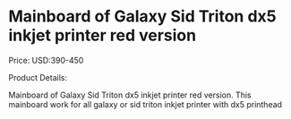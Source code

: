 # Mainboard of Galaxy Sid Triton dx5 inkjet printer red version

Price: USD:390-450

Product Details:

Mainboard of Galaxy Sid Triton dx5 inkjet printer red version.
This mainboard work for all galaxy or sid triton inkjet printer with dx5 printhead